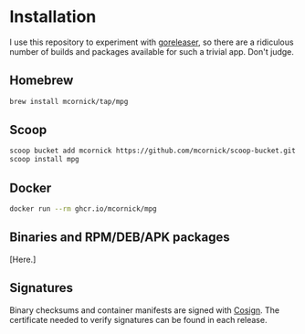 # Installation

I use this repository to experiment with
[goreleaser](https://goreleaser.com/), so there are a ridiculous number
of builds and packages available for such a trivial app. Don't judge.

## Homebrew
```bash
brew install mcornick/tap/mpg
```

## Scoop
```bash
scoop bucket add mcornick https://github.com/mcornick/scoop-bucket.git
scoop install mpg
```

## Docker
```bash
docker run --rm ghcr.io/mcornick/mpg
```

## Binaries and RPM/DEB/APK packages

[Here.]

## Signatures

Binary checksums and container manifests are signed with
[Cosign](https://docs.sigstore.dev/cosign/overview/).
The certificate needed to verify signatures can be found in each release.
